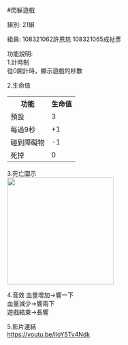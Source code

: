 #閃躲遊戲

組別:
21組

組員:
108321062許恩慈
108321065成祉彥

功能說明:  
1.計時制  
從0開計時，顯示遊戲的秒數 

2.生命值  
<table>
  <tr>
    <th>功能</th>
    <th>生命值</th>
  </tr>
  <tr>
    <td>預設</td>
    <td>3</td>
  </tr>
  <tr>
    <td>每過9秒</td>
    <td>+1</td>
  </tr>
  <tr>
    <td>碰到障礙物</td>
    <td>-1</td>
  </tr>
    <tr>
    <td>死掉</td>
    <td>0</td>
  </tr>
</table>

3.死亡圖示  
<img width="250" height="250" src="https://user-images.githubusercontent.com/56293969/211737702-d59f7d0f-79b6-4ba2-b5b2-cfe9becda182.jpeg"/>  

4.音效
血量增加→響一下  
血量減少→響兩下  
遊戲結束→長響  

5.影片連結  
https://youtu.be/IloY5Tv4Ndk
